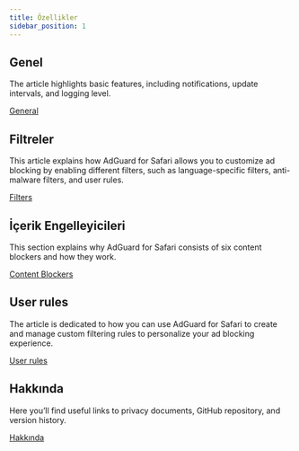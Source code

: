 ```yaml
---
title: Özellikler
sidebar_position: 1
---
```


## Genel

The article highlights basic features, including notifications, update intervals, and logging level.

[General](adguard-for-safari/features/general.md)

## Filtreler

This article explains how AdGuard for Safari allows you to customize ad blocking by enabling different filters, such as language-specific filters, anti-malware filters, and user rules.

[Filters](/adguard-for-safari/features/filters.md)

## İçerik Engelleyicileri

This section explains why AdGuard for Safari consists of six content blockers and how they work.

[Content Blockers](/adguard-for-safari/features/content-blockers/content-blockers.md)

## User rules

The article is dedicated to how you can use AdGuard for Safari to create and manage custom filtering rules to personalize your ad blocking experience.

[User rules](/adguard-for-safari/features/rules.md)

## Hakkında

Here you’ll find useful links to privacy documents, GitHub repository, and version history.

[Hakkında](/adguard-for-safari/features/about.md)
